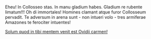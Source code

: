 Eheu! In Collosseo stas. In manu gladium habes. Gladium re rubente
limatum!!! Oh di immortales! Homines clamant atque furor Collosseum
pervadit.
Te adversum in arena sunt - non intueri volo - tres
armiferae Amazones te ferociter intuentes!

[Solum quod in tibi mentem venit est Ovidii carmen!](carmen/carmen.md)
